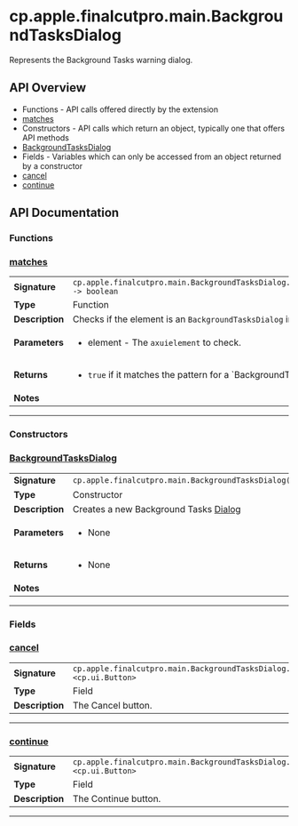 # cp.apple.finalcutpro.main.BackgroundTasksDialog

Represents the Background Tasks warning dialog.

## API Overview
* Functions - API calls offered directly by the extension
 * [matches](#matches)
* Constructors - API calls which return an object, typically one that offers API methods
 * [BackgroundTasksDialog](#backgroundtasksdialog)
* Fields - Variables which can only be accessed from an object returned by a constructor
 * [cancel](#cancel)
 * [continue](#continue)

## API Documentation

### Functions


### [matches](#matches)

|                                             |                                                                                     |
| --------------------------------------------|-------------------------------------------------------------------------------------|
| **Signature**                               | `cp.apple.finalcutpro.main.BackgroundTasksDialog.matches(element) -> boolean`                                                                    |
| **Type**                                    | Function                                                                     |
| **Description**                             | Checks if the element is an `BackgroundTasksDialog` instance.                                                                     |
| **Parameters**                              | <ul><li>element - The `axuielement` to check.</li></ul> |
| **Returns**                                 | <ul><li>`true` if it matches the pattern for a `BackgroundTasksDialog``.</li></ul>          |
| **Notes**                                   | <ul></ul>                |

---
### Constructors


### [BackgroundTasksDialog](#backgroundtasksdialog)

|                                             |                                                                                     |
| --------------------------------------------|-------------------------------------------------------------------------------------|
| **Signature**                               | `cp.apple.finalcutpro.main.BackgroundTasksDialog(cpApp)`                                                                    |
| **Type**                                    | Constructor                                                                     |
| **Description**                             | Creates a new Background Tasks [Dialog](cp.ui.Dialog.md)                                                                     |
| **Parameters**                              | <ul><li>None</li></ul> |
| **Returns**                                 | <ul><li>None</li></ul>          |
| **Notes**                                   | <ul></ul>                |

---
### Fields


### [cancel](#cancel)

|                                             |                                                                                     |
| --------------------------------------------|-------------------------------------------------------------------------------------|
| **Signature**                               | `cp.apple.finalcutpro.main.BackgroundTasksDialog.cancel <cp.ui.Button>`                                                                    |
| **Type**                                    | Field                                                                     |
| **Description**                             | The Cancel button.                                                                     |

---

### [continue](#continue)

|                                             |                                                                                     |
| --------------------------------------------|-------------------------------------------------------------------------------------|
| **Signature**                               | `cp.apple.finalcutpro.main.BackgroundTasksDialog.continue <cp.ui.Button>`                                                                    |
| **Type**                                    | Field                                                                     |
| **Description**                             | The Continue button.                                                                     |

---
